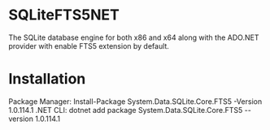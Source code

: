 # SQLiteFTS5NET
The SQLite database engine for both x86 and x64 along with the ADO.NET provider with enable FTS5 extension by default.
# Installation
Package Manager: Install-Package System.Data.SQLite.Core.FTS5 -Version 1.0.114.1
.NET CLI: dotnet add package System.Data.SQLite.Core.FTS5 --version 1.0.114.1
        

